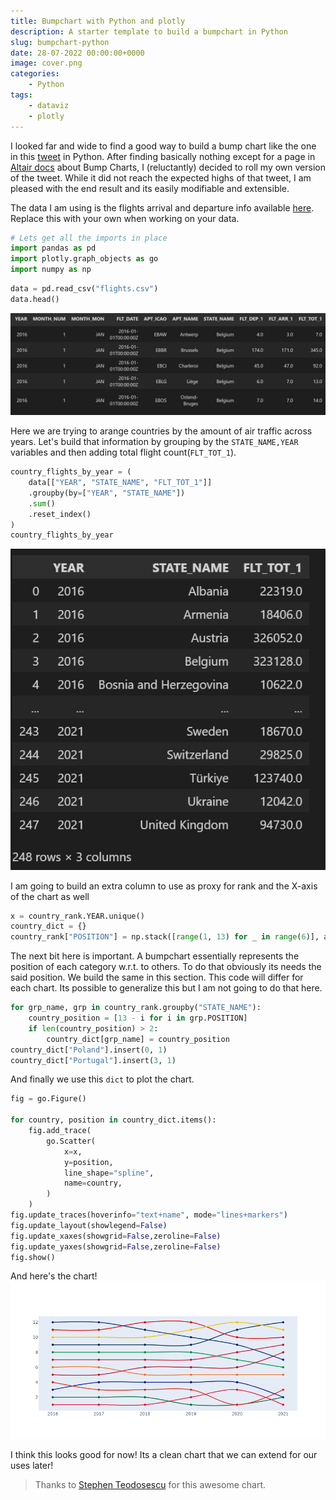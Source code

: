 ```yaml
---
title: Bumpchart with Python and plotly
description: A starter template to build a bumpchart in Python
slug: bumpchart-python
date: 28-07-2022 00:00:00+0000
image: cover.png
categories:
    - Python
tags:
    - dataviz
    - plotly
---
```


I looked far and wide to find a good way to build a bump chart like the one in this [tweet](https://twitter.com/steodosescu/status/1549065989630832642) in Python. After finding basically nothing except for a page in [Altair docs](https://altair-viz.github.io/gallery/bump_chart.html) about Bump Charts, I (reluctantly) decided to roll my own version of the tweet. While it did not reach the expected highs of that tweet, I am pleased with the end result and its easily modifiable and extensible.

The data I am using is the flights arrival and departure info available [here](https://raw.githubusercontent.com/rfordatascience/tidytuesday/master/data/2022/2022-07-12/flights.csv). Replace this with your own when working on your data.

```py
# Lets get all the imports in place
import pandas as pd
import plotly.graph_objects as go
import numpy as np
```

```py
data = pd.read_csv("flights.csv")
data.head()
```
![dataset](head_output.jpg)

Here we are trying to arange countries by the amount of air traffic across years. Let's build that information by grouping by the `STATE_NAME,YEAR` variables and then adding total flight count(`FLT_TOT_1`).
```py
country_flights_by_year = (
    data[["YEAR", "STATE_NAME", "FLT_TOT_1"]]
    .groupby(by=["YEAR", "STATE_NAME"])
    .sum()
    .reset_index()
)
country_flights_by_year
```
![country_flights_by_year](country_flights_by_year.jpg)

I am going to build an extra column to use as proxy for rank and the X-axis of the chart as well
```python
x = country_rank.YEAR.unique()
country_dict = {}
country_rank["POSITION"] = np.stack([range(1, 13) for _ in range(6)], axis=0).ravel()
```

The next bit here is important. A bumpchart essentially represents the position of each category w.r.t. to others. To do that obviously its needs the said position. We build the same in this section. This code will differ for each chart. Its possible to generalize this but I am not going to do that here.
```python
for grp_name, grp in country_rank.groupby("STATE_NAME"):
    country_position = [13 - i for i in grp.POSITION]
    if len(country_position) > 2:
        country_dict[grp_name] = country_position
country_dict["Poland"].insert(0, 1)
country_dict["Portugal"].insert(3, 1)
```
And finally we use this `dict` to plot the chart.
```py
fig = go.Figure()

for country, position in country_dict.items():
    fig.add_trace(
        go.Scatter(
            x=x,
            y=position,
            line_shape="spline",
            name=country,
        )
    )
fig.update_traces(hoverinfo="text+name", mode="lines+markers")
fig.update_layout(showlegend=False)
fig.update_xaxes(showgrid=False,zeroline=False)
fig.update_yaxes(showgrid=False,zeroline=False)
fig.show()

```

And here's the chart!
![Bump Charts](cover.png)

I think this looks good for now! Its a clean chart that we can extend for our uses later!
> Thanks to [Stephen Teodosescu](https://twitter.com/steodosescu) for this awesome chart.